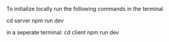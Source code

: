 To initialize locally run the following commands in the terminal

cd server
npm run dev

in a seperate terminal:
cd client 
npm run dev

